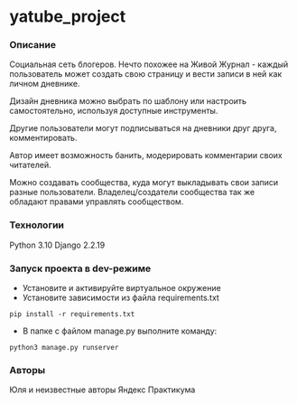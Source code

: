 # yatube_project
### Описание
Социальная сеть блогеров.
Нечто похожее на Живой Журнал - каждый пользователь может создать свою страницу и вести записи в ней как личном дневнике.

Дизайн дневника можно выбрать по шаблону или настроить самостоятельно, используя доступные инструменты.

Другие пользователи могут подписываться на дневники друг друга, комментировать.

Автор имеет возможность банить, модерировать комментарии своих читателей.

Можно создавать сообщества, куда могут выкладывать свои записи разные пользователи.
Владелец/создатели сообщества так же обладают правами управлять сообществом.
### Технологии
Python 3.10
Django 2.2.19
### Запуск проекта в dev-режиме
- Установите и активируйте виртуальное окружение
- Установите зависимости из файла requirements.txt
```
pip install -r requirements.txt
``` 
- В папке с файлом manage.py выполните команду:
```
python3 manage.py runserver
```
### Авторы
Юля и неизвестные авторы Яндекс Практикума 